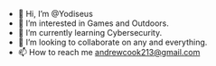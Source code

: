- 👋 Hi, I’m @Yodiseus
- 👀 I’m interested in Games and Outdoors.
- 🌱 I’m currently learning Cybersecurity.
- 💞️ I’m looking to collaborate on any and everything.
- 📫 How to reach me andrewcook213@gmail.com

<!---
Yodiseus/Yodiseus is a ✨ special ✨ repository because its `README.md` (this file) appears on your GitHub profile.
You can click the Preview link to take a look at your changes.
--->
